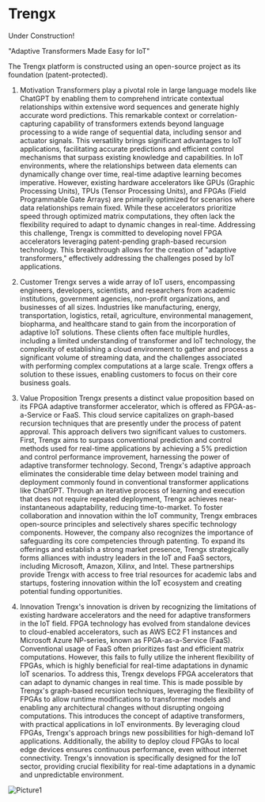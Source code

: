 # Trengx
Under Construction!

"Adaptive Transformers Made Easy for IoT"

The Trengx platform is constructed using an open-source project as its foundation (patent-protected).


1. Motivation
Transformers play a pivotal role in large language models like ChatGPT by enabling them to comprehend intricate contextual relationships within extensive word sequences and generate highly accurate word predictions. This remarkable context or correlation-capturing capability of transformers extends beyond language processing to a wide range of sequential data, including sensor and actuator signals. This versatility brings significant advantages to IoT applications, facilitating accurate predictions and efficient control mechanisms that surpass existing knowledge and capabilities. In IoT environments, where the relationships between data elements can dynamically change over time, real-time adaptive learning becomes imperative. However, existing hardware accelerators like GPUs (Graphic Processing Units), TPUs (Tensor Processing Units), and FPGAs (Field Programmable Gate Arrays) are primarily optimized for scenarios where data relationships remain fixed. While these accelerators prioritize speed through optimized matrix computations, they often lack the flexibility required to adapt to dynamic changes in real-time. Addressing this challenge, Trengx is committed to developing novel FPGA accelerators leveraging patent-pending graph-based recursion technology. This breakthrough allows for the creation of "adaptive transformers," effectively addressing the challenges posed by IoT applications. 

2. Customer
Trengx serves a wide array of IoT users, encompassing engineers, developers, scientists, and researchers from academic institutions, government agencies, non-profit organizations, and businesses of all sizes. Industries like manufacturing, energy, transportation, logistics, retail, agriculture, environmental management, biopharma, and healthcare stand to gain from the incorporation of adaptive IoT solutions. These clients often face multiple hurdles, including a limited understanding of transformer and IoT technology, the complexity of establishing a cloud environment to gather and process a significant volume of streaming data, and the challenges associated with performing complex computations at a large scale. Trengx offers a solution to these issues, enabling customers to focus on their core business goals. 

3. Value Proposition
Trengx presents a distinct value proposition based on its FPGA adaptive transformer accelerator, which is offered as FPGA-as-a-Service or FaaS. This cloud service capitalizes on graph-based recursion techniques that are presently under the process of patent approval. This approach delivers two significant values to customers. First, Trengx aims to surpass conventional prediction and control methods used for real-time applications by achieving a 5% prediction and control performance improvement, harnessing the power of adaptive transformer technology. Second, Trengx's adaptive approach eliminates the considerable time delay between model training and deployment commonly found in conventional transformer applications like ChatGPT. Through an iterative process of learning and execution that does not require repeated deployment, Trengx achieves near-instantaneous adaptability, reducing time-to-market. To foster collaboration and innovation within the IoT community, Trengx embraces open-source principles and selectively shares specific technology components. However, the company also recognizes the importance of safeguarding its core competencies through patenting. To expand its offerings and establish a strong market presence, Trengx strategically forms alliances with industry leaders in the IoT and FaaS sectors, including Microsoft, Amazon, Xilinx, and Intel. These partnerships provide Trengx with access to free trial resources for academic labs and startups, fostering innovation within the IoT ecosystem and creating potential funding opportunities.

4. Innovation
Trengx's innovation is driven by recognizing the limitations of existing hardware accelerators and the need for adaptive transformers in the IoT field. FPGA technology has evolved from standalone devices to cloud-enabled accelerators, such as AWS EC2 F1 instances and Microsoft Azure NP-series, known as FPGA-as-a-Service (FaaS). Conventional usage of FaaS often prioritizes fast and efficient matrix computations. However, this fails to fully utilize the inherent flexibility of FPGAs, which is highly beneficial for real-time adaptations in dynamic IoT scenarios. To address this, Trengx develops FPGA accelerators that can adapt to dynamic changes in real time. This is made possible by Trengx's graph-based recursion techniques, leveraging the flexibility of FPGAs to allow runtime modifications to transformer models and enabling any architectural changes without disrupting ongoing computations. This introduces the concept of adaptive transformers, with practical applications in IoT environments. By leveraging cloud FPGAs, Trengx's approach brings new possibilities for high-demand IoT applications. Additionally, the ability to deploy cloud FPGAs to local edge devices ensures continuous performance, even without internet connectivity. Trengx's innovation is specifically designed for the IoT sector, providing crucial flexibility for real-time adaptations in a dynamic and unpredictable environment.


![Picture1](https://user-images.githubusercontent.com/128947466/233489290-fba699d2-3d62-4034-8b2b-7b5804a08214.png)

